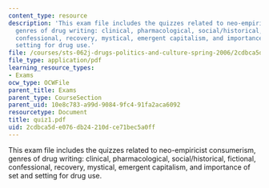 ```yaml
---
content_type: resource
description: 'This exam file includes the quizzes related to neo-empiricist consumerism,
  genres of drug writing: clinical, pharmacological, social/historical, fictional,
  confessional, recovery, mystical, emergent capitalism, and importance of set and
  setting for drug use.'
file: /courses/sts-062j-drugs-politics-and-culture-spring-2006/2cdbca5de076db24210dce71bec5a0ff_quiz1.pdf
file_type: application/pdf
learning_resource_types:
- Exams
ocw_type: OCWFile
parent_title: Exams
parent_type: CourseSection
parent_uid: 10e8c783-a99d-9084-9fc4-91fa2aca6092
resourcetype: Document
title: quiz1.pdf
uid: 2cdbca5d-e076-db24-210d-ce71bec5a0ff
---
```

This exam file includes the quizzes related to neo-empiricist consumerism, genres of drug writing: clinical, pharmacological, social/historical, fictional, confessional, recovery, mystical, emergent capitalism, and importance of set and setting for drug use.

